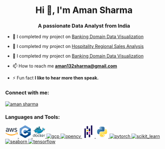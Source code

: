<h1 align="center">Hi 👋, I'm Aman Sharma</h1>
<h3 align="center">A passionate Data Analyst from India</h3>

- 🔭 I completed my project on [Banking Domain Data Visualization](https://app.powerbi.com/view?r=eyJrIjoiNmE0NDBkNGYtZmQ4Ni00ZDI2LWI5MGUtMGE1Njg4N2JjODI5IiwidCI6IjM0YmQ4YmVkLTJhYzEtNDFhZS05ZjA4LTRlMGEzZjExNzA2YyJ9)

- 👯 I completed my project on [Hospitality Regional Sales Analysis](https://app.powerbi.com/view?r=eyJrIjoiYWRiMjFhYWMtZGRmMi00OGFlLTljMDctMjEyMGNlYzM0NmU4IiwidCI6IjM0YmQ4YmVkLTJhYzEtNDFhZS05ZjA4LTRlMGEzZjExNzA2YyJ9)

- 🤝 I completed my project on [Banking Domain Data Visualization](https://app.powerbi.com/view?r=eyJrIjoiNmE0NDBkNGYtZmQ4Ni00ZDI2LWI5MGUtMGE1Njg4N2JjODI5IiwidCI6IjM0YmQ4YmVkLTJhYzEtNDFhZS05ZjA4LTRlMGEzZjExNzA2YyJ9)

- 📫 How to reach me **aman132sharma@gmail.com**

- ⚡ Fun fact **I like to hear more then speak.**

<h3 align="left">Connect with me:</h3>
<p align="left">
<a href="https://linkedin.com/in/aman sharma" target="blank"><img align="center" src="https://raw.githubusercontent.com/rahuldkjain/github-profile-readme-generator/master/src/images/icons/Social/linked-in-alt.svg" alt="aman sharma" height="30" width="40" /></a>
</p>

<h3 align="left">Languages and Tools:</h3>
<p align="left"> <a href="https://aws.amazon.com" target="_blank" rel="noreferrer"> <img src="https://raw.githubusercontent.com/devicons/devicon/master/icons/amazonwebservices/amazonwebservices-original-wordmark.svg" alt="aws" width="40" height="40"/> </a> <a href="https://www.w3schools.com/cpp/" target="_blank" rel="noreferrer"> <img src="https://raw.githubusercontent.com/devicons/devicon/master/icons/cplusplus/cplusplus-original.svg" alt="cplusplus" width="40" height="40"/> </a> <a href="https://www.docker.com/" target="_blank" rel="noreferrer"> <img src="https://raw.githubusercontent.com/devicons/devicon/master/icons/docker/docker-original-wordmark.svg" alt="docker" width="40" height="40"/> </a> <a href="https://cloud.google.com" target="_blank" rel="noreferrer"> <img src="https://www.vectorlogo.zone/logos/google_cloud/google_cloud-icon.svg" alt="gcp" width="40" height="40"/> </a> <a href="https://opencv.org/" target="_blank" rel="noreferrer"> <img src="https://www.vectorlogo.zone/logos/opencv/opencv-icon.svg" alt="opencv" width="40" height="40"/> </a> <a href="https://pandas.pydata.org/" target="_blank" rel="noreferrer"> <img src="https://raw.githubusercontent.com/devicons/devicon/2ae2a900d2f041da66e950e4d48052658d850630/icons/pandas/pandas-original.svg" alt="pandas" width="40" height="40"/> </a> <a href="https://www.python.org" target="_blank" rel="noreferrer"> <img src="https://raw.githubusercontent.com/devicons/devicon/master/icons/python/python-original.svg" alt="python" width="40" height="40"/> </a> <a href="https://pytorch.org/" target="_blank" rel="noreferrer"> <img src="https://www.vectorlogo.zone/logos/pytorch/pytorch-icon.svg" alt="pytorch" width="40" height="40"/> </a> <a href="https://scikit-learn.org/" target="_blank" rel="noreferrer"> <img src="https://upload.wikimedia.org/wikipedia/commons/0/05/Scikit_learn_logo_small.svg" alt="scikit_learn" width="40" height="40"/> </a> <a href="https://seaborn.pydata.org/" target="_blank" rel="noreferrer"> <img src="https://seaborn.pydata.org/_images/logo-mark-lightbg.svg" alt="seaborn" width="40" height="40"/> </a> <a href="https://www.tensorflow.org" target="_blank" rel="noreferrer"> <img src="https://www.vectorlogo.zone/logos/tensorflow/tensorflow-icon.svg" alt="tensorflow" width="40" height="40"/> </a> </p>

